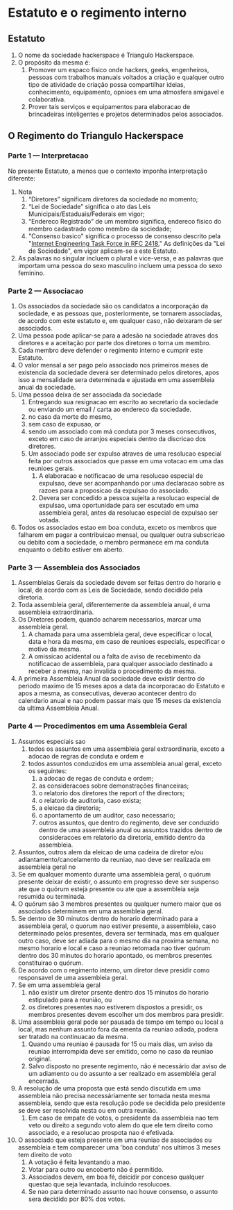 Estatuto e o regimento interno
===================================

 
## Estatuto
1. O nome da sociedade hackerspace é Triangulo Hackerspace.
2. O propósito da mesma é:
	1. Promover um espaco fisico onde hackers, geeks, engenheiros, pessoas com trabalhos manuais voltados a criação e qualquer outro tipo de atividade de criação possa compartilhar ideias, conhecimento, equipamento, opnioes em uma atmosfera amigavel e colaborativa.
	2. Prover tais serviços e equipamentos para elaboracao de brincadeiras inteligentes e projetos determinados pelos associados.
    
## O Regimento do Triangulo Hackerspace

### Parte 1 — Interpretacao
No presente Estatuto, a menos que o contexto imponha interpretação diferente:

1. Nota
	1. “Diretores” significam diretores da sociedade no momento;
	2. “Lei de Sociedade” significa o ato das Leis Municipais/Estaduais/Federais em vigor;
	3. “Endereco Registrado” de um membro significa, endereco fisico do membro cadastrado como membro da sociedade;
    4. "Consenso basico" significa o processo de consenso descrito pela "[Internet Engineering Task Force in RFC 2418.](http://www.ietf.org/rfc/rfc2418.txt)"
	As definições da "Lei de Sociedade", em vigor aplicam-se a este Estatuto.
2.	As palavras no singular incluem o plural e vice-versa, e as palavras que importam uma pessoa do sexo masculino incluem uma pessoa do sexo feminino.

### Parte 2 — Associacao
1. Os associados da sociedade são os candidatos a incorporação da sociedade, e as pessoas que, posteriormente, se tornarem associadas, de acordo com este estatuto e, em qualquer caso, não deixaram de ser associados.
2. Uma pessoa pode aplicar-se para a adesão na sociedade atraves dos diretores e a aceitação por parte dos diretores o torna um membro.
3. Cada membro deve defender o regimento interno e cumprir este Estatuto.
4. O valor mensal a ser pago pelo associado nos primeiros meses de existencia da sociedade deverá ser determinado pelos diretores, apos isso a mensalidade sera determinada e ajustada em uma assembleia anual da sociedade. 
5. Uma pessoa deixa de ser associada da sociedade
	1. Entregando sua resignacao em escrito ao secretario da sociedade ou enviando um email / carta ao endereco da sociedade. 
	2. no caso da morte do mesmo,
	3. sem caso de expusao, or
	4. sendo um associado com má conduta por 3 meses consecutivos, exceto em caso de arranjos especiais dentro da discricao dos diretores.
	5. Um associado pode ser expulso atraves de uma resolucao especial feita por outros associados que passe em uma votacao em uma das reunioes gerais.
		1. A elaboracao e notificacao de uma resolucao especial de expulsao, deve ser acompanhando por uma declaracao sobre as razoes para a proposicao da expulsao do associado. 
		2. Devera ser concedido a pessoa sujeita a resolucao especial de expulsao, uma oportunidade para ser escutado em uma assembleia geral, antes da resolucao especial de expulsao ser votada.
6. Todos os associados estao em boa conduta, exceto os membros que falharem em pagar a contribuicao mensal, ou qualquer outra subscricao ou debito com a sociedade, o membro permanece em ma conduta enquanto o debito estiver em aberto.

### Parte 3 — Assembleia dos Associados
1. Assembleias Gerais da sociedade devem ser feitas dentro do horario e local, de acordo com as Leis de Sociedade, sendo decidido pela diretoria.
2. Toda assembleia geral, diferentemente da assembleia anual, é uma assembleia extraordinaria.
3. Os Diretores podem, quando acharem necessarios, marcar uma assembleia geral.
	1. A chamada para uma assembleia geral, deve especificar o local, data e hora da mesma, em caso de reunioes especials, especificar o motivo da mesma.
	2. A omissicao acidental ou a falta de aviso de recebimento da notificacao de assembleia, para qualquer associado destinado a receber a mesma, nao invalida o procedimento da mesma. 
4. A primeira Assembleia Anual da sociedade deve existir dentro do periodo maximo de 15 meses apos a data da incorporacao do Estatuto e apos a mesma, as consecutivas, deverao acontecer dentro do calendario anual e nao podem passar mais que 15 meses da existencia da ultima Assembleia Anual.

### Parte 4 — Procedimentos em uma Assembleia Geral
1. Assuntos especiais sao
	1. todos os assuntos em uma assembleia geral extraordinaria, exceto a adocao de regras de conduta e ordem e 
	2.	todos assuntos conduzidos em uma assembleia anual geral, exceto os seguintes:
		1. a adocao de regas de conduta e ordem;
		2. as consideracoes sobre demonstrações financeiras;
		3. o relatorio dos diretores 
        the report of the directors;
		4. o relatorio de auditoria, caso exista;
		5. a eleicao da diretoria;
		6. o apontamento de um auditor, caso necessario;
		7. outros assuntos, que dentro do regimento, deve ser conduzido dentro de uma assembleia anual ou assuntos trazidos dentro de consideracoes em relatorio da diretoria, emitido dentro da assembleia.
2. Assuntos, outros alem da eleicao de uma cadeira de diretor e/ou adiantamento/cancelamento da reuniao, nao deve ser realizada em assembleia geral no 
3. Se em qualquer momento durante uma assembleia geral, o quórum presente deixar de existir, o assunto em progresso deve ser suspenso ate que o quórum esteja presente ou ate que a assembleia seja resumida ou terminada.
4. O quórum são 3 membros presentes ou qualquer numero maior que os associados determinem em uma assembleia geral.
5. Se dentro de 30 minutos dentro do horario determinado para a assembleia geral, o quorum nao estiver presente, a assembleia, caso determinado pelos presentes, devera ser terminada, mas em qualquer outro caso, deve ser adiada para o mesmo dia na proxima semana, no mesmo horario e local e caso a reuniao retomada nao tiver quórum dentro dos 30 minutos do horario apontado, os membros presentes constituirao o quórum.
6. De acordo com o regimento interno, um diretor deve presidir como responsavel de uma assembleia geral.
7. Se em uma assembleia geral
	1. não existir um diretor prsente dentro dos 15 minutos do horario estipulado para a reunião, ou 
    2. os diretores presentes nao estiverem dispostos a presidir, os membros presentes devem escolher um dos membros para presidir. 
8. Uma assembleia geral pode ser pausada de tempo em tempo ou local a local, mas nenhum assunto fora da ementa da reuniao adiada, podera ser tratado na continuacao da mesma.
	1. Quando uma reuniao é pausada for 15 ou mais dias, um aviso da reuniao interrompida deve ser emitido, como no caso da reuniao original.
	2. Salvo disposto no presente regimento, não é necessário dar aviso de um adiamento ou do assunto a ser realizado em assembléia geral encerrada. 
9. A resolução de uma proposta que está sendo discutida em uma assembleia não precisa necessáriamente ser tomada nesta mesma assembleia, sendo que esta resolução pode se decidida pelo presidente se deve ser resolvida nesta ou em outra reunião.
	1. Em caso de empate de votos, o presidente da assembleia nao tem veto ou direito a segundo voto alem do que ele tem direito como associado, e a resolucao prospota nao é efetivada.
10. O associado que esteja presente em uma reuniao de associados ou assembleia e tem comparecer uma 'boa conduta' nos ultimos 3 meses tem direito de voto 
	1. A votação é feita levantando a mao.
	2. Votar para outro ou encoberto não é permitido.
	3. Associados devem, em boa fé, deicidir por conceso qualquer questao que seja levantada, incluindo resolucoes.
	4. Se nao para determinado assunto nao houve consenso, o assunto sera decidido por 80% dos votos.
    

